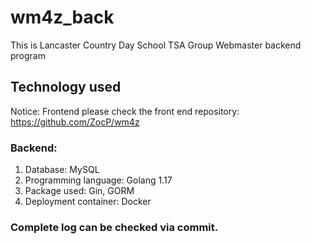 # wm4z_back
This is Lancaster Country Day School TSA Group Webmaster backend program

## Technology used
Notice: Frontend please check the front end repository: https://github.com/ZocP/wm4z
### Backend: 
1. Database: MySQL
2. Programming language: Golang 1.17
3. Package used: Gin, GORM
4. Deployment container: Docker

### Complete log can be checked via commit.
